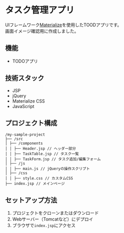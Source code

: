# タスク管理アプリ
UIフレームワーク[Materialize](https://materializecss.com/)を使用したTOODアプリです。  
画面イメージ確認用に作成しました。

## 機能
- TODOアプリ

## 技術スタック
- JSP
- jQuery
- Materialize CSS
- JavaScript

## プロジェクト構成
```
/my-sample-project
├── /src
│ ├── /components
│ │ ├── Header.jsp // ヘッダー部分
│ │ ├── TaskTable.jsp // タスク一覧
│ │ ├── TaskForm.jsp // タスク追加/編集フォーム
│ ├── /js
│ │ ├── main.js // jQueryの操作スクリプト
│ ├── /css
│ │ ├── style.css // カスタムCSS
├── index.jsp // メインページ
```

## セットアップ方法
1. プロジェクトをクローンまたはダウンロード
2. Webサーバー（Tomcatなど）にデプロイ
3. ブラウザで`index.jsp`にアクセス
